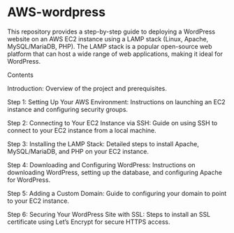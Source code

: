 # AWS-wordpress
This repository provides a step-by-step guide to deploying a WordPress website on an AWS EC2 instance using a LAMP stack (Linux, Apache, MySQL/MariaDB, PHP). The LAMP stack is a popular open-source web platform that can host a wide range of web applications, making it ideal for WordPress.

Contents

Introduction: Overview of the project and prerequisites.

Step 1: Setting Up Your AWS Environment: Instructions on launching an EC2 instance and configuring security groups.

Step 2: Connecting to Your EC2 Instance via SSH: Guide on using SSH to connect to your EC2 instance from a local machine.

Step 3: Installing the LAMP Stack: Detailed steps to install Apache, MySQL/MariaDB, and PHP on your EC2 instance.

Step 4: Downloading and Configuring WordPress: Instructions on downloading WordPress, setting up the database, and configuring Apache for WordPress.

Step 5: Adding a Custom Domain: Guide to configuring your domain to point to your EC2 instance.

Step 6: Securing Your WordPress Site with SSL: Steps to install an SSL certificate using Let’s Encrypt for secure HTTPS access.

